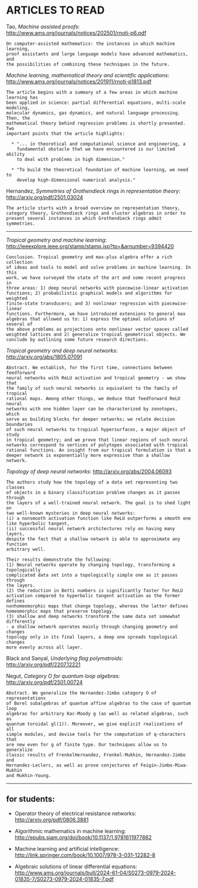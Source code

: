 #     ARTICLES TO READ


Tao, _Machine assisted proofs_: http://www.ams.org/journals/notices/202501/rnoti-p6.pdf

    On computer-assisted mathematics: the instances in which machine learning, 
    proof assistants and large language models have advanced mathematics, and 
    the possibilities of combining these techniques in the future.

_Machine learning, mathematical theory and scientific applications_: http://www.ams.org/journals/notices/201911/rnoti-p1813.pdf

    The article begins with a summary of a few areas in which machine learning has
    been applied in science: partial differential equations, multi-scale modeling,
    molecular dynamics, gas dynamics, and natural language processing. Then, the
    mathematical theory behind regression problems is shortly presented. Two 
    important points that the article highlights:
    
      * "... in theoretical and computational science and engineering, a 
        fundamental obstacle that we have encountered is our limited ability
        to deal with problems in high dimension."
         
      * "To build the theoretical foundation of machine learning, we need to 
        develop high-dimensional numerical analysis."

Hernandez, _Symmetries of Grothendieck rings in representation theory_: http://arxiv.org/pdf/2501.03024

    The article starts with a broad overview on representation theory, 
    category theory, Grothendieck rings and cluster algebras in order to
    present several instances in which Grothendieck rings admit symmetries.

---

_Tropical geometry and machine learning_: http://ieeexplore.ieee.org/stamp/stamp.jsp?tp=&arnumber=9394420

    Conclusion. Tropical geometry and max-plus algebra offer a rich collection 
    of ideas and tools to model and solve problems in machine learning. In this
    work, we have surveyed the state of the art and some recent progress in 
    three areas: 1) deep neural networks with piecewise-linear activation 
    functions; 2) probabilistic graphical models and algorithms for weighted 
    finite-state transducers; and 3) nonlinear regression with piecewise-linear
    functions. Furthermore, we have introduced extensions to general max 
    algebras that allowed us to: 1) express the optimal solutions of several of
    the above problems as projections onto nonlinear vector spaces called 
    weighted lattices and 2) generalize tropical geometrical objects. We 
    conclude by outlining some future research directions.

_Tropical geometry and deep neural networks_: http://arxiv.org/abs/1805.07091

    Abstract. We establish, for the first time, connections between feedforward
    neural networks with ReLU activation and tropical geometry - we show that
    the family of such neural networks is equivalent to the family of tropical 
    rational maps. Among other things, we deduce that feedforward ReLU neural 
    networks with one hidden layer can be characterized by zonotopes, which 
    serve as building blocks for deeper networks; we relate decision boundaries 
    of such neural networks to tropical hypersurfaces, a major object of study 
    in tropical geometry; and we prove that linear regions of such neural 
    networks correspond to vertices of polytopes associated with tropical 
    rational functions. An insight from our tropical formulation is that a 
    deeper network is exponentially more expressive than a shallow network.

_Topology of deep neural networks_: http://arxiv.org/abs/2004.06093

    The authors study how the topology of a data set representing two classes
    of objects in a binary classification problem changes as it passes through 
    the layers of a well-trained neural network. The goal is to shed light on 
    two well-known mysteries in deep neural networks:
    (i) a nonsmooth activation function like ReLU outperforms a smooth one 
    like hyperbolic tangent, 
    (ii) successful neural network architectures rely on having many layers, 
    despite the fact that a shallow network is able to approximate any function
    arbitrary well.
    
    Their results demonstrate the following: 
    (1) Neural networks operate by changing topology, transforming a topologically 
    complicated data set into a topologically simple one as it passes through 
    the layers.
    (2) the reduction in Betti numbers is significantly faster for ReLU 
    activation compared to hyperbolic tangent activation as the former defines 
    nonhomeomorphic maps that change topology, whereas the latter defines 
    homeomorphic maps that preserve topology. 
    (3) shallow and deep networks transform the same data set somewhat differently
    - a shallow network operates mainly through changing geometry and changes
    topology only in its final layers, a deep one spreads topological changes 
    more evenly across all layer.

Black and Sanyal, _Underlying flag polymatroids_: http://arxiv.org/pdf/2207.12221

Negut, _Category O for quantum loop algebras_: http://arxiv.org/pdf/2501.00724

    Abstract. We generalize the Hernandez-Jimbo category O of representations
    of Borel subalgebras of quantum affine algebras to the case of quantum loop 
    algebras for arbitrary Kac-Moody g (as well as related algebras, such as  
    quantum toroidal gl(1)). Moreover, we give explicit realizations of all  
    simple modules, and devise tools for the computation of q-characters that 
    are new even for g of finite type. Our techniques allow us to generalize  
    classic results of FrenkelHernandez, Frenkel-Mukhin, Hernandez-Jimbo and 
    Hernandez-Leclerc, as well as prove conjectures of Feigin-Jimbo-Miwa-Mukhin 
    and Mukhin-Young.

---

## for students:

 * Operator theory of electrical resistance networks: http://arxiv.org/pdf/0806.3881
 
 * Algorithmic mathematics in machine learning: http://epubs.siam.org/doi/book/10.1137/1.9781611977882
 
 * Machine learning and artificial intelligence: http://link.springer.com/book/10.1007/978-3-031-12282-8
 
 * Algebraic solutions of linear differential equations: http://www.ams.org/journals/bull/2024-61-04/S0273-0979-2024-01835-7/S0273-0979-2024-01835-7.pdf
